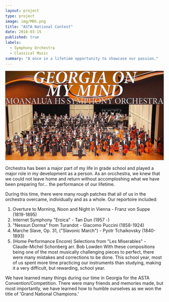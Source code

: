 ```yaml
---
layout: project
type: project
image: img/MHS.png
title: "ASTA National Contest"
date: 2018-03-15
published: true
labels:
  - Symphony Orchestra
  - Classical Music
summary: "A once in a lifetime opportunity to showcase our passion."
---
```

<a href="https://www.youtube.com/watch?v=XxvsqV39HFo"><img class="img-fluid" src="../img/GeorgiaSO.jpg" class="center"></a> 

Orchestra has been a major part of my life in grade school and played a major role in my development as a person. As an orcchestra, we knew that we could not leave home and return without accomploshing what we have been preparing for... the performance of our lifetime.

During this time, there were many rough patches that all of us in the orchestra overcame, individually and as a whole. Our reportoire included: 
1. Overture to Morning, Noon and Night in Vienna - Franz von Suppe (1819-1895)
2. Internet Symphony "Eroica" - Tan Dun (1957 -)
3. "Nessun Dorma" from Turandot - Giacomo Puccini (1858-1924)
4. Marche Slave, Op. 31, ("Slavonic March") - Pyotr Tchaikovsky (1840-1893)
5. (Home Performance Encore) Selections from "Les Miserables" - Claude-Michel Schonberg arr. Bob Lowden
With these compositions being one of the most musically challenging pieces to perfect, there were many mistakes and corrections to be done. This school year, most of us spent more time practicing our instruments than studying, making it a very difficult, but rewarding, school year.

We have learned many things during our time in Georgia for the ASTA Convention/Competition. There were many friends and memories made, but most importantly, we have learned how to humble ourselves as we won the title of 'Grand National Champions.'
